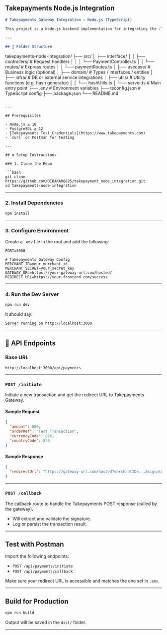 ##  Takepayments Node.js Integration

```markdown
# Takepayments Gateway Integration – Node.js (TypeScript)

This project is a Node.js backend implementation for integrating the [Takepayments Payment Gateway](https://www.takepayments.com) using a **Domain-Driven Design (DDD)** structure with **TypeScript** and **PostgreSQL**. It provides secure payment handling using REST APIs and can be tested with Postman.

---

## 📁 Folder Structure

```

takepayments-node-integration/
├── src/
│   ├── interface/
│   │   ├── controllers/        # Request handlers
│   │   │   └── PaymentController.ts
│   │   └── routes/             # Express routes
│   │       └── paymentRoutes.ts
│   ├── usecase/                # Business logic (optional)
│   ├── domain/                 # Types / interfaces / entities
│   ├── infra/                  # DB or external service integrations
│   ├── utils/                  # Utility functions (e.g. hash generator)
│   │   └── hashUtils.ts
│   └── server.ts               # Main entry point
├── .env                        # Environment variables
├── tsconfig.json               # TypeScript config
├── package.json
└── README.md

````

---

## Prerequisites

- Node.js ≥ 18
- PostgreSQL ≥ 12
- [Takepayments Test Credentials](https://www.takepayments.com)
- `curl` or Postman for testing

---

## ⚙️ Setup Instructions

### 1. Clone the Repo

```bash
git clone https://github.com/DIBAKAR8825/takepayment_node_integration.git
cd takepayments-node-integration
````

---

### 2. Install Dependencies

```bash
npm install
```

---

### 3. Configure Environment

Create a `.env` file in the root and add the following:

```env
PORT=3000

# Takepayments Gateway Config
MERCHANT_ID=your_merchant_id
MERCHANT_SECRET=your_secret_key
GATEWAY_URL=https://your-gateway-url.com/hosted/
REDIRECT_URL=https://your-frontend.com/success
```

---

### 4. Run the Dev Server

```bash
npm run dev
```

It should say:

```
Server running on http://localhost:3000
```

---

## 🚀 API Endpoints

### Base URL

```
http://localhost:3000/api/payments
```

---

### `POST /initiate`

Initiate a new transaction and get the redirect URL to Takepayments Gateway.

#### Sample Request

```json
{
  "amount": 680,
  "orderRef": "Test Transaction",
  "currencyCode": 826,
  "countryCode": 826
}
```

#### Sample Response

```json
{
  "redirectUrl": "https://gateway-url.com/hosted?merchantID=...&signature=..."
}
```

---

### `POST /callback`

The callback route to handle the Takepayments POST response (called by the gateway).

* Will extract and validate the signature.
* Log or persist the transaction result.

---

## Test with Postman

Import the following endpoints:

* `POST /api/payments/initiate`
* `POST /api/payments/callback`

Make sure your redirect URL is accessible and matches the one set in `.env`.

---

## Build for Production

```bash
npm run build
```

Output will be saved in the `dist/` folder.

---
